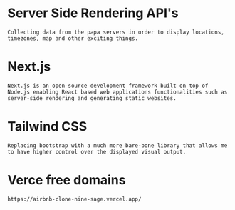 # Server Side Rendering API's
    Collecting data from the papa servers in order to display locations, timezones, map and other exciting things.
# Next.js
    Next.js is an open-source development framework built on top of Node.js enabling React based web applications functionalities such as server-side rendering and generating static websites.
# Tailwind CSS
    Replacing bootstrap with a much more bare-bone library that allows me to have higher control over the displayed visual output.
# Verce free domains
    https://airbnb-clone-nine-sage.vercel.app/